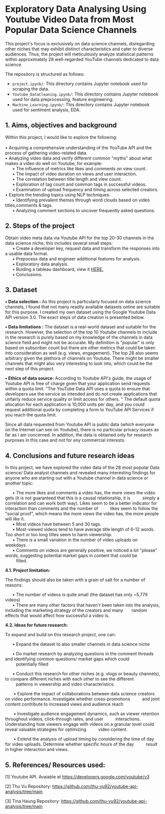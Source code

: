 # Exploratory Data Analysing Using Youtube Video Data from Most Popular Data Science Channels

This project's focus is exclusively on data science channels, disregarding other niches that may exhibit distinct characteristics and cater to diverse audiences. Thus, the project will meticulously analyze statistical patterns within approximately 28 well-regarded YouTube channels dedicated to data science.

The repository is structured as follows:
- `project.ipynb/`: This directory contains Jupyter notebook used for scraping the data.
- `Youtube_DataCleaning.ipynb/`: This directory contains Jupyter notebook used for data preprocessing, feature engineering.
- `Machine_Learning.ipynb/`: This directory contains Jupyter notebook used for sentiment analysis, EDA.


## 1. Aims, objectives and background

Within this project, I would like to explore the following: <br>
<br>
• Acquiring a comprehensive understanding of the YouTube API and the process of gathering video-related data. <br>
• Analyzing video data and verify different common "myths" about what makes a video do well on Youtube, for example:<br>
  &nbsp;&nbsp;&nbsp;&nbsp;&nbsp;&nbsp;• The influence of metrics like likes and comments on view count.<br>
  &nbsp;&nbsp;&nbsp;&nbsp;&nbsp;&nbsp;• The impact of video duration on views and user interaction.<br>
  &nbsp;&nbsp;&nbsp;&nbsp;&nbsp;&nbsp;• The correlation between title length and view count.<br>
  &nbsp;&nbsp;&nbsp;&nbsp;&nbsp;&nbsp;• Exploration of tag count and common tags in successful videos.<br>
  &nbsp;&nbsp;&nbsp;&nbsp;&nbsp;&nbsp;• Examination of upload frequency and timing across selected creators.<br>
  • Explore the trending topics using NLP techniques.<br>
  &nbsp;&nbsp;&nbsp;&nbsp;&nbsp;&nbsp;• Identifying prevalent themes through word clouds based on video titles,comments & tags.<br>
  &nbsp;&nbsp;&nbsp;&nbsp;&nbsp;&nbsp;• Analyzing comment sections to uncover frequently asked questions.<br>


  ## 2. Steps of the project
  
  Obtain video meta data via Youtube API for the top 20-30 channels in the data science niche, this includes several small steps: <br>
  &nbsp;&nbsp;&nbsp;&nbsp;&nbsp;&nbsp;• Create a developer key, request data and transform the responses into a usable data format.<br>
  &nbsp;&nbsp;&nbsp;&nbsp;&nbsp;&nbsp;• Prepocess data and engineer additional features for analysis.<br>
  &nbsp;&nbsp;&nbsp;&nbsp;&nbsp;&nbsp;• Exploratory data analysis.<br>
  &nbsp;&nbsp;&nbsp;&nbsp;&nbsp;&nbsp;• Bulding a tableau dashboard, view it [HERE.](https://public.tableau.com/app/profile/zyad.wael/viz/YoutubeDataInfluencers/OverviewDahsboard)
<br>
  &nbsp;&nbsp;&nbsp;&nbsp;&nbsp;&nbsp;• Conclusions.<br>

  ## 3. Dataset
  
  **• Data selection :** As this project is particularly focused on data science channels, I found that not many readily available datasets 
  online are suitable for this purpose. I created my own dataset using the Google Youtube Data API version 3.0. The exact steps of data 
  creation is presented below.

  **• Data limitations :** The dataset is a real-world dataset and suitable for the research. However, the selection of the top 10 Youtube 
  channels to include in the research is purely based on my knowledge of the channels in data science field and might not be accurate. My 
  definition is "popular" is only based on subscriber count but there are other metrics that could be taken into consideration as well 
  (e.g. views, engagement). The top 28 also seems arbitrary given the plethora of channels on Youtube. There might be smaller channels that 
  might also very interesting to look into, which could be the next step of this project.

  **• Ethics of data source:** According to Youtube API's guide, the usage of Youtube API is free of charge given that your application send 
   requests within a quota limit. "The YouTube Data API uses a quota to ensure that developers use the service as intended and do not 
   create applications that unfairly reduce service quality or limit access for others. " The default quota allocation for each application 
   is 10,000 units per day, and you could request additional quota by completing a form to YouTube API Services if you reach the quota 
   limit.

  Since all data requested from Youtube API is public data (which everyone on the Internet can see on Youtube), there is no particular 
  privacy issues as far as I am concerned. In addition, the data is obtained only for research purposes in this case and not for any 
  commercial interests.


## 4. Conclusions and future research ideas

In this project, we have explored the video data of the 28 most popular Data science/ Data analyst channels and revealed many interesting findings for anyone who are starting out with a Youtube channel in data science or another topic:

 &nbsp;&nbsp;&nbsp;&nbsp;&nbsp;&nbsp;• The more likes and comments a video has, the more views the video gets (it is not guaranteed that this is a causal relationship, it is &nbsp;&nbsp;&nbsp;&nbsp;&nbsp;&nbsp;&nbsp;&nbsp;&nbsp;simply a correlation and can work both way). Likes seem to be a better indicator for interaction than comments and the number of &nbsp;&nbsp;&nbsp;&nbsp;&nbsp;&nbsp;&nbsp;&nbsp;&nbsp;likes seem to follow the "social proof", which means the more views the video has, the more people will like it.<br>
 &nbsp;&nbsp;&nbsp;&nbsp;&nbsp;&nbsp;• Most videos have between 5 and 30 tags.<br>
 &nbsp;&nbsp;&nbsp;&nbsp;&nbsp;&nbsp;• Most-viewed videos tend to have average title length of 6-12 words. Too short or too long titles seem to harm viewership.<br>
 &nbsp;&nbsp;&nbsp;&nbsp;&nbsp;&nbsp;• There is a small variation in the number of video uploads on weekdays.<br>
 &nbsp;&nbsp;&nbsp;&nbsp;&nbsp;&nbsp;• Comments on videos are generally positive, we noticed a lot "please" words, suggesting potential market gaps in content that could be &nbsp;&nbsp;&nbsp;&nbsp;&nbsp;&nbsp;&nbsp;&nbsp;&nbsp;filled.

**4.1. Project limitation:**

 The findings should also be taken with a grain of salt for a number of reasons:

 &nbsp;&nbsp;&nbsp;&nbsp;&nbsp;&nbsp;• The number of videos is quite small (the dataset has only ~5,779 videos)<br>
&nbsp;&nbsp;&nbsp;&nbsp;&nbsp;&nbsp;• There are many other factors that haven't been taken into the analysis, including the marketing strategy of the creators and many &nbsp;&nbsp;&nbsp;&nbsp;&nbsp;&nbsp;random effects that would affect how successful a video is.

**4.2. Ideas for future research:**

To expand and build on this research project, one can:

 &nbsp;&nbsp;&nbsp;&nbsp;&nbsp;&nbsp;• Expand the dataset to also smaller channels in data science niche

 &nbsp;&nbsp;&nbsp;&nbsp;&nbsp;&nbsp;• Do market research by analyzing questions in the comment threads and identifying common questions/ market gaps which could &nbsp;&nbsp;&nbsp;&nbsp;&nbsp;&nbsp;&nbsp;&nbsp;&nbsp;potentially filled

 &nbsp;&nbsp;&nbsp;&nbsp;&nbsp;&nbsp;• Conduct this research for other niches (e.g. vlogs or beauty channels), to compare different niches with each other to see the different &nbsp;&nbsp;&nbsp;&nbsp;&nbsp;&nbsp;&nbsp;&nbsp;&nbsp;patterns in viewership and video characteristics.

&nbsp;&nbsp;&nbsp;&nbsp;&nbsp;&nbsp; • Explore the impact of collaborations between data science creators on video performance. Investigate whether cross-promotions &nbsp;&nbsp;&nbsp;&nbsp;&nbsp;&nbsp;&nbsp;&nbsp;&nbsp;and joint content contribute to increased views and audience reach

&nbsp;&nbsp;&nbsp;&nbsp;&nbsp;&nbsp; • Investigate audience engagement dynamics, such as viewer retention throughout videos, click-through rates, and user &nbsp;&nbsp;&nbsp;&nbsp;&nbsp;&nbsp;&nbsp;&nbsp;&nbsp;interactions. Understanding how viewers engage with videos on a granular level could reveal valuable strategies for optimizing &nbsp;&nbsp;&nbsp;&nbsp;&nbsp;&nbsp;&nbsp;&nbsp;&nbsp;video content.

&nbsp;&nbsp;&nbsp;&nbsp;&nbsp;&nbsp; • Extend the analysis of upload timing by considering the time of day for video uploads. Determine whether specific hours of the day &nbsp;&nbsp;&nbsp;&nbsp;&nbsp;&nbsp;&nbsp;&nbsp;&nbsp;result in higher interaction and views.

## 5. References/ Resources used:
[1] Youtube API. Avaiable at https://developers.google.com/youtube/v3

[2] Thu Vu Repository: https://github.com/thu-vu92/youtube-api-analysis/tree/main

[3] Tina Haung Repository: https://github.com/thu-vu92/youtube-api-analysis/tree/main
